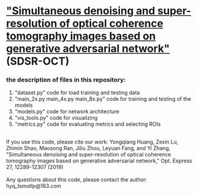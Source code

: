 # ["Simultaneous denoising and super-resolution of optical coherence tomography images based on generative adversarial network"](https://www.osapublishing.org/oe/abstract.cfm?uri=oe-27-9-12289) (SDSR-OCT)</br>
### the description of files in this repository:
1. "dataset.py" code for load training and testing data</br>
2. "main_2x.py main_4x.py main_8x.py" code for training and testing of the models</br>
3. "models.py" code for network architecture</br>
4. "vis_tools.py" code for visualizing</br>
5. "metrics.py" code for evaluating metrics and selecting ROIs</br>
</br>
If you use this code, please cite our work: Yongqiang Huang, Zexin Lu, Zhimin Shao, Maosong Ran, Jiliu Zhou, Leyuan Fang, and Yi Zhang, "Simultaneous denoising and super-resolution of optical coherence tomography images based on generative adversarial network," Opt. Express 27, 12289-12307 (2019)</br>
</br>
Any questions about this code, please contact the author: hyq_tsmotlp@163.com</br>
